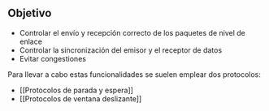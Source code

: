 ## Objetivo 
- Controlar el envío y recepción correcto de los paquetes de nivel de enlace
- Controlar la sincronización del emisor y el receptor de datos
- Evitar congestiones

Para llevar a cabo estas funcionalidades se suelen emplear dos protocolos:
- [[Protocolos de parada y espera]]
- [[Protocolos de ventana deslizante]]